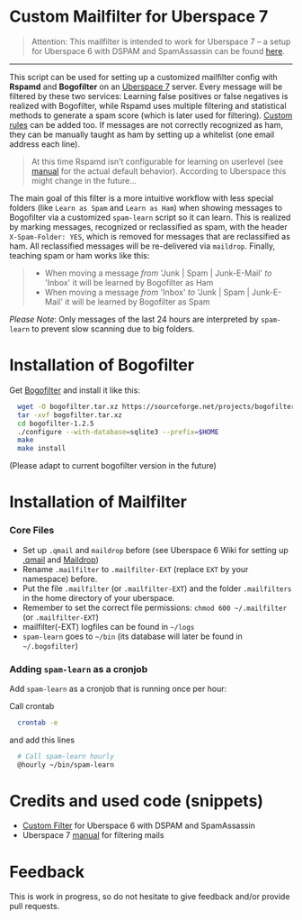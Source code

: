 # Custom Mailfilter for Uberspace 7

> Attention: This mailfilter is intended to work for Uberspace 7 – a setup for Uberspace 6 with DSPAM and SpamAssassin can be found [here](https://github.com/stratmaster/uberspace-tools).

---

This script can be used for setting up a customized mailfilter config with **Rspamd** and **Bogofilter** on an [Uberspace 7](https://uberspace.de) server. Every message will be filtered by these two services: Learning false positives or false negatives is realized with Bogofilter, while Rspamd uses multiple filtering and statistical methods to generate a spam score (which is later used for filtering). [Custom rules](https://wiki.uberspace.de/mail:maildrop#sonstige_filtereien) can be added too. If messages are not correctly recognized as ham, they can be manually taught as ham by setting up a whitelist (one email address each line).

> At this time Rspamd isn't configurable for learning on userlevel (see [manual](https://manual.uberspace.de/mail-filter.html) for the actual default behavior). According to Uberspace this might change in the future...

The main goal of this filter is a more intuitive workflow with less special folders (like `Learn as Spam` and `Learn as Ham`) when showing messages to Bogofilter via a customized `spam-learn` script so it can learn. This is realized by marking messages, recognized or reclassified as spam, with the header `X-Spam-Folder: YES`, which is removed for messages that are reclassified as ham. All reclassified messages will be re-delivered via `maildrop`. Finally, teaching spam or ham works like this:

> * When moving a message *from* 'Junk | Spam | Junk-E-Mail' *to* 'Inbox' it will be learned by Bogofilter as Ham
> * When moving a message *from* 'Inbox' *to* 'Junk | Spam | Junk-E-Mail' it will be learned by Bogofilter as Spam

*Please Note*: Only messages of the last 24 hours are interpreted by `spam-learn` to prevent slow scanning due to big folders.

# Installation of Bogofilter

Get [Bogofilter](https://www.bogofilter.org/) and install it like this:

```bash
  wget -O bogofilter.tar.xz https://sourceforge.net/projects/bogofilter/files/bogofilter-stable/bogofilter-1.2.5.tar.xz/download
  tar -xvf bogofilter.tar.xz
  cd bogofilter-1.2.5
  ./configure --with-database=sqlite3 --prefix=$HOME
  make
  make install
```
(Please adapt to current bogofilter version in the future)

# Installation of Mailfilter
### Core Files
* Set up `.qmail` and `maildrop` before (see Uberspace 6 Wiki for setting up [.qmail](https://wiki.uberspace.de/mail:dotqmail) and [Maildrop](https://wiki.uberspace.de/mail:maildrop))
* Rename `.mailfilter` to `.mailfilter-EXT` (replace `EXT` by your namespace) before.
* Put the file `.mailfilter` (or `.mailfilter-EXT`) and the folder `.mailfilters` in the home directory of your uberspace.
* Remember to set the correct file permissions: `chmod 600 ~/.mailfilter` (or `.mailfilter-EXT`)
* mailfilter(-EXT) logfiles can be found in `~/logs` 
* `spam-learn` goes to `~/bin` (its database will later be found in `~/.bogofilter`)

### Adding `spam-learn` as a cronjob

Add `spam-learn` as a cronjob that is running once per hour:

Call crontab

```bash
  crontab -e
```

and add this lines

```bash
  # Call spam-learn hourly
  @hourly ~/bin/spam-learn
```

# Credits and used code (snippets)
* [Custom Filter](https://github.com/stratmaster/uberspace-tools) for Uberspace 6 with DSPAM and SpamAssassin
* Uberspace 7 [manual](https://manual.uberspace.de/mail-filter.html) for filtering mails

# Feedback
This is work in progress, so do not hesitate to give feedback and/or provide pull requests.
